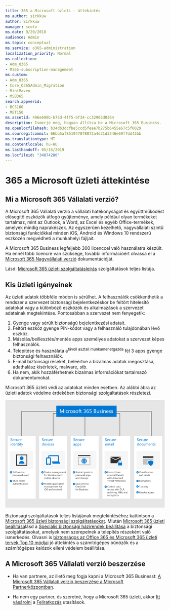 ```yaml
---
title: 365 a Microsoft üzleti – áttekintés
ms.author: sirkkuw
author: Sirkkuw
manager: scotv
ms.date: 9/20/2018
audience: Admin
ms.topic: conceptual
ms.service: o365-administration
localization_priority: Normal
ms.collection:
- Adm_O365
- M365-subscription-management
ms.custom:
- Adm_O365
- Core_O365Admin_Migration
- MiniMaven
- MSB365
search.appverid:
- BCS160
- MET150
ms.assetid: 496e690b-b75d-4ff5-bf34-cc32905d0364
description: Ismerje meg, hogyan állítsa be a Microsoft 365 Business.
ms.openlocfilehash: b34db3dcfbe5ccd5feae7b275b6455e67c5f0029
ms.sourcegitcommit: 66bb5af851947078872a4d31d3246e69f7dd42bb
ms.translationtype: MT
ms.contentlocale: hu-HU
ms.lasthandoff: 05/15/2019
ms.locfileid: "34074280"
---
```

# <a name="overview-of-microsoft-365-business"></a>365 a Microsoft üzleti áttekintése

## <a name="what-is-microsoft-365-business"></a>Mi a Microsoft 365 Vállalati verzió?

A Microsoft 365 Vállalati verzió a vállalati hatékonyságot és együttműködést elősegítő eszközök átfogó gyűjteménye, amely például olyan termékeket tartalmaz, mint az Outlook, a Word, az Excel és egyéb Office-termékek, amelyek mindig naprakészek. Az egyszerűen kezelhető, nagyvállalati szintű biztonsági funkciókkal minden iOS, Android és Windows 10 rendszerű eszközén megvédheti a munkahelyi fájljait.
  
A Microsoft 365 Business legfeljebb 300 licenccel való használatra készült. Ha ennél több licencre van szüksége, további információért olvassa el a [Microsoft 365 Nagyvállalati verzió](https://go.microsoft.com/fwlink/p/?linkid=860986) dokumentációját.

Lásd: [Microsoft 365 üzleti szolgáltatásleírás](https://docs.microsoft.com/office365/servicedescriptions/microsoft-365-business-service-description) szolgáltatások teljes listája.
  
## <a name="small-business-security-needs"></a>Kis üzleti igényeinek

Az üzleti adatok többféle módon is sérülhet. A felhasználók csökkenthetik a rendszer a szervezet biztonsági bejelentkezéskor be feltört hitelesítő adatokat vagy a különböző eszközök és alkalmazások a szervezet adatainak megtekintése. Pontosabban a szervezet nem fenyegetik:

1. Gyenge vagy sérült biztonságú bejelentkezési adatait.
2. Feltört eszköz gyenge PIN-kódot vagy a felhasználó tulajdonában lévő eszköz.
3. Másolás/beillesztés/mentés apps személyes adatokat a szervezet képes felhasználók.
4. Telepítése és használata a<sup>távoli asztali munkamenetgazda</sup> fél 3 apps gyenge biztonsági felhasználók.
5. E-mail biztonsági réseket, beleértve a bizalmas adatok megosztása, adathalász kísérletek, malware, stb.
6. Ha nem, akik hozzáférhetnek bizalmas információkat tartalmazó dokumentumokat.

Microsoft 365 üzleti védi az adatokat minden esetben. Az alábbi ábra az üzleti adatok védelme érdekében biztonsági szolgáltatások részletezi.

![Egy szám, amely azt mutatja, hogyan M365B védi az üzleti.](media/m365businessvalueadd.png)

Biztonsági szolgáltatások teljes listájának megtekintéséhez kattintson a [Microsoft 365 üzleti biztonsági szolgáltatásokat](security-features.md). Miután [Microsoft 365 üzleti beállítása](set-up.md)lásd a [Speciális biztonsági házirendek beállítása](set-up-advanced-security.md) a biztonsági szolgáltatásokat, amelyek nem szerepelnek a telepítés részeként való ismerkedés. Olvasni is [biztonságos az Office 365 és Microsoft 365 üzleti tervek Top 10 módjai](https://docs.microsoft.com/office365/admin/security-and-compliance/secure-your-business-data) jó áttekintés a számítógépes bűnözők és a számítógépes kalózok elleni védelem beállítása.

## <a name="get-microsoft-365-business"></a>A Microsoft 365 Vállalati verzió beszerzése

- Ha van partnere, az illető meg fogja kapni a Microsoft 365 Businesst: [A Microsoft 365 Vállalati verzió beszerzése a Microsoft Partnerközpontban](get-microsoft-365-business.md#get-microsoft-365-business-from-microsoft-partner-center).

- Ha nem egy partner, és szeretné, hogy a Microsoft 365 üzleti, akkor [Itt vásárolni](https://www.microsoft.com/microsoft-365/business) a [Feliratkozás](sign-up.md) utasítások.